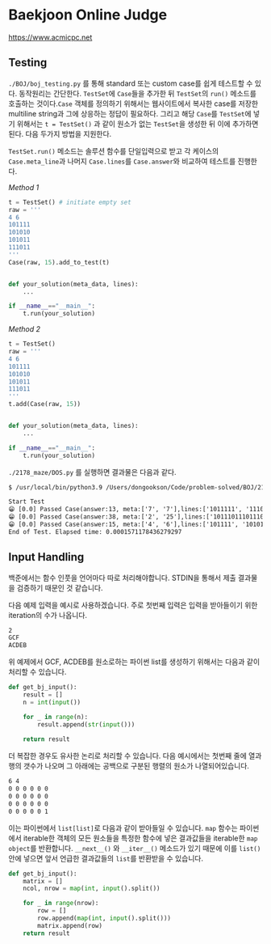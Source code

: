 # Baekjoon Online Judge
https://www.acmicpc.net

## Testing

`./BOJ/boj_testing.py` 를 통해 standard 또는 custom case를 쉽게 테스트할 수 있다. 동작원리는 간단한다. `TestSet`에 `Case`들을 추가한 뒤 `TestSet`의 `run()` 메소드를 호출하는 것이다.`Case` 객체를 정의하기 위해서는 웹사이트에서 복사한 case를 저장한 multiline string과 그에 상응하는 정답이 필요하다. 그리고 해당 `Case`를 `TestSet`에 넣기 위해서는 `t = TestSet()` 과 같이 원소가 없는 `TestSet`을 생성한 뒤 이에 추가하면 된다. 다음 두가지 방법을 지원한다.

`TestSet.run()` 메소드는 솔루션 함수를 단일입력으로 받고 각 케이스의 `Case.meta_line`과 나머지 `Case.lines`를 `Case.answer`와 비교하여 테스트를 진행한다. 

*Method 1*
```python
t = TestSet() # initiate empty set
raw = '''
4 6
101111
101010
101011
111011
'''
Case(raw, 15).add_to_test(t)


def your_solution(meta_data, lines):
	...

if __name__=="__main__":
	t.run(your_solution) 
```

*Method 2*
```python
t = TestSet()
raw = '''
4 6
101111
101010
101011
111011
'''
t.add(Case(raw, 15))


def your_solution(meta_data, lines):
	...

if __name__=="__main__":
	t.run(your_solution) 
```

`./2178_maze/DOS.py` 를 실행하면 결과물은 다음과 같다.
```bash
$ /usr/local/bin/python3.9 /Users/dongookson/Code/problem-solved/BOJ/2178_maze/DOS.py
```

```txt
Start Test
😁 [0.0] Passed Case(answer:13, meta:['7', '7'],lines:['1011111', '1110001', '1000001', '1000001', '1000001', '1000001', '1111111'])
😁 [0.0] Passed Case(answer:38, meta:['2', '25'],lines:['1011101110111011101110111', '1110111011101110111011101'])
😁 [0.0] Passed Case(answer:15, meta:['4', '6'],lines:['101111', '101010', '101011', '111011'])
End of Test. Elapsed time: 0.0001571178436279297
```

## Input Handling

백준에서는 함수 인풋을 언어마다 따로 처리해야합니다. STDIN을 통해서 제출 결과물을 검증하기 때문인 것 같습니다. 

다음 예제 입력을 예시로 사용하겠습니다. 주로 첫번째 입력은 입력을 받아들이기 위한 iteration의 수가 나옵니다.

```txt
2
GCF
ACDEB
```

위 예제에서 GCF, ACDEB를 원소로하는 파이썬 list를 생성하기 위해서는 다음과 같이 처리할 수 있습니다.

```python
def get_bj_input():
	result = []
	n = int(input())

	for _ in range(n):
		result.append(str(input()))
	
	return result
```

더 복잡한 경우도 유사한 논리로 처리할 수 있습니다. 다음 예시에서는 첫번째 줄에 열과 행의 갯수가 나오며 그 아래에는 공백으로 구분된 행렬의 원소가 나열되어있습니다.

```txt
6 4  
0 0 0 0 0 0  
0 0 0 0 0 0  
0 0 0 0 0 0  
0 0 0 0 0 1  
```

이는 파이썬에서 `list[list]`로 다음과 같이 받아들일 수 있습니다. `map` 함수는 파이썬에서 iterable한 객체의 모든 원소들을 특정한 함수에 넣은 결과값들을 iterable한 `map object`를 반환합니다. `__next__()` 와 `__iter__()` 메소드가 있기 때문에 이를 `list()` 안에 넣으면 앞서 언급한 결과값들의 `list`를 반환받을 수 있습니다.

```python
def get_bj_input():
	matrix = []
	ncol, nrow = map(int, input().split())

	for _ in range(nrow):
		row = []
		row.append(map(int, input().split()))
		matrix.append(row)
	return result
```
